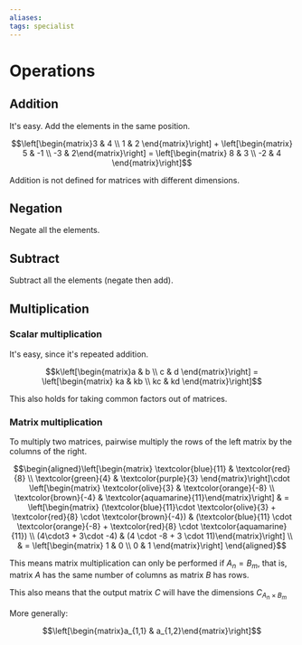 ```yaml
---
aliases: 
tags: specialist
---
```

# Operations

## Addition

It's easy. Add the elements in the same position.

$$\left[\begin{matrix}3 & 4 \\ 1 & 2 \end{matrix}\right] + \left[\begin{matrix} 5 & -1 \\ -3 & 2\end{matrix}\right] = \left[\begin{matrix} 8 & 3 \\ -2 & 4 \end{matrix}\right]$$

Addition is not defined for matrices with different dimensions.

## Negation

Negate all the elements.

## Subtract

Subtract all the elements (negate then add).

## Multiplication

### Scalar multiplication

It's easy, since it's repeated addition.

$$k\left[\begin{matrix}a & b \\ c & d \end{matrix}\right] = \left[\begin{matrix} ka & kb \\ kc & kd \end{matrix}\right]$$

This also holds for taking common factors out of matrices.

### Matrix multiplication

To multiply two matrices, pairwise multiply the rows of the left matrix by the columns of the right.

$$\begin{aligned}\left[\begin{matrix} \textcolor{blue}{11} & \textcolor{red}{8} \\ \textcolor{green}{4} & \textcolor{purple}{3} \end{matrix}\right]\cdot \left[\begin{matrix} \textcolor{olive}{3} & \textcolor{orange}{-8} \\ \textcolor{brown}{-4} & \textcolor{aquamarine}{11}\end{matrix}\right] & = \left[\begin{matrix} (\textcolor{blue}{11}\cdot \textcolor{olive}{3} + \textcolor{red}{8} \cdot \textcolor{brown}{-4}) & (\textcolor{blue}{11} \cdot \textcolor{orange}{-8} + \textcolor{red}{8} \cdot \textcolor{aquamarine}{11}) \\ (4\cdot3 + 3\cdot -4) & (4 \cdot -8 + 3 \cdot 11)\end{matrix}\right] \\ & = \left[\begin{matrix} 1 & 0 \\ 0 & 1 \end{matrix}\right] \end{aligned}$$

This means matrix multiplication can only be performed if $A_n=B_m$, that is, matrix $A$ has the same number of columns as matrix $B$ has rows.

This also means that the output matrix $C$ will have the dimensions $C_{A_n \times B_m}$

More generally:

$$\left[\begin{matrix}a_{1,1} & a_{1,2}\end{matrix}\right]$$
